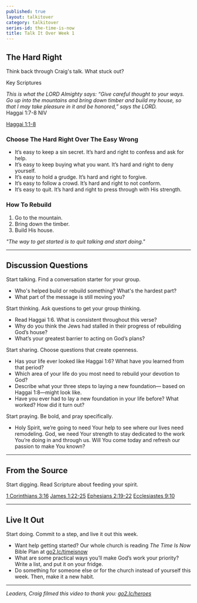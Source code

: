 ```yaml
---
published: true
layout: talkitover
category: talkitover
series-id: the-time-is-now
title: Talk It Over Week 1
---
```


## The Hard Right
<p class="lead">Think back through Craig's talk. What stuck out?</p> 

Key Scriptures

_This is what the LORD Almighty says: “Give careful thought to your ways. Go up into the mountains and bring down timber and build my house, so that I may take pleasure in it and be honored,” says the LORD._  
Haggai 1:7-8 NIV

[Haggai 1:1-8](https://www.bible.com/bible/111/hag.1.1-8.niv)  

### Choose The Hard Right Over The Easy Wrong

* It’s easy to keep a sin secret. It’s hard and right to confess and ask for help.
* It’s easy to keep buying what you want. It’s hard and right to deny yourself.
* It’s easy to hold a grudge. It’s hard and right to forgive. 
* It’s easy to follow a crowd. It’s hard and right to not conform.
* It’s easy to quit. It’s hard and right to press through with His strength.

### How To Rebuild

1. Go to the mountain. 
2. Bring down the timber. 
3. Build His house.

_"The way to get started is to quit talking and start doing."_

* * *

## Discussion Questions
<p class="lead">Start talking. Find a conversation starter for your group.</p> 

* Who's helped build or rebuild something? What's the hardest part?
* What part of the message is still moving you?

<p class="lead">Start thinking. Ask questions to get your group thinking.</p> 

* Read Haggai 1:6. What is consistent throughout this verse?
* Why do you think the Jews had stalled in their progress of rebuilding God’s house?
* What’s your greatest barrier to acting on God’s plans?
 
<p class="lead">Start sharing. Choose questions that create openness.</p> 

* Has your life ever looked like Haggai 1:6? What have you learned from that period?
* Which area of your life do you most need to rebuild your devotion to God?
* Describe what your three steps to laying a new foundation— based on Haggai 1:8—might look like.
* Have you ever had to lay a new foundation in your life before? What worked? How did it turn out?

<p class="lead">Start praying. Be bold, and pray specifically.</p> 

* Holy Spirit, we’re going to need Your help to see where our lives need remodeling. God, we need Your strength to stay dedicated to the work You’re doing in and through us. Will You come today and refresh our passion to make You known?

* * *

## From the Source
<p class="lead">Start digging. Read Scripture about feeding your spirit.</p>

[1 Corinthians 3:16](https://www.bible.com/bible/111/1co.3.16.niv) [James 1:22-25](https://www.bible.com/bible/111/jam.1.22-25.niv) [Ephesians 2:19-22](https://www.bible.com/bible/111/eph.2.19-22.niv) [Ecclesiastes 9:10](https://www.bible.com/bible/111/ecc.9.10.niv)

* * *

## Live It Out
<p class="lead">Start doing. Commit to a step, and live it out this week.</p>

* Want help getting started? Our whole church is reading _The Time Is Now_ Bible Plan at [go2.lc/timeisnow](timeisnow)
* What are some practical ways you’ll make God’s work your priority? Write a list, and put it on your fridge.
* Do something for someone else or for the church instead of yourself this week. Then, make it a new habit.

* * *

_Leaders, Craig filmed this video to thank you: [go2.lc/heroes](http://leaders.lifechurch.tv/you-are-the-heroes/)_
